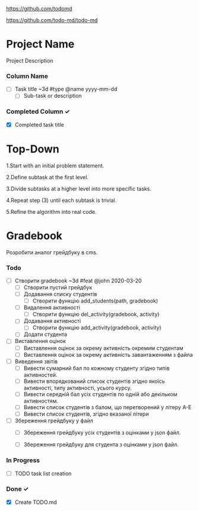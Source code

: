 https://github.com/todomd

https://github.com/todo-md/todo-md

# Project Name
Project Description

### Column Name
- [ ] Task title ~3d #type @name yyyy-mm-dd  
  - [ ] Sub-task or description  

### Completed Column ✓
- [x] Completed task title  


# Top-Down

1.Start with an initial problem statement.

2.Define subtask at the first level.

3.Divide subtasks at a higher level into more specific tasks.

4.Repeat step (3) until each subtask is trivial.

5.Refine the algorithm into real code.



# Gradebook
Розробити аналог грейдбуку в cms.

### Todo

- [ ] Створити gradebook ~3d #feat @john 2020-03-20
  - [ ] Створити пустий грейдбук
  - [ ] Додавання списку студентів 
    - [ ] Створити функцію add_students(path, gradebook)      
  - [ ] Видалення активності
    - [ ] Створити функцію del_activity(gradebook, activity)
  - [ ] Додавання активності
    - [ ] Створити функцію add_activity(gradebook, activity)
  - [ ] Додати студента

- [ ] Виставлення оцінок  
  - [ ] Виставлення оцінок за окрему активність окремим студентам
  - [ ] Виставлення оцінок за окрему активність завантаженням з файла   

- [ ] Виведення звітів
  - [ ] Вивести сумарний бал по кожному студенту згідно типів активностей.
  - [ ] Вивести впорядкований список студентів згідно якоїсь активності, типу активності, усього курсу.
  - [ ] Вивести середній бал усіх студентів по одній або декільком активностям.
  - [ ] Вивести список студентів з балом, що перетворений у літеру A-E
  - [ ] Вивести список студентів, згідно вказаної літери

- [ ] Збереження грейдбуку у файл
  - [ ] Збереження грейдбуку усіх студентів з оцінками у json файл.
  - [ ] Збереження грейдбуку для студента з оцінками у json файл.


  


### In Progress

- [ ] TODO task list creation  

### Done ✓

- [x] Create TODO.md
